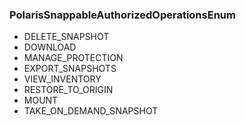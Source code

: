 ### PolarisSnappableAuthorizedOperationsEnum
- DELETE_SNAPSHOT
- DOWNLOAD
- MANAGE_PROTECTION
- EXPORT_SNAPSHOTS
- VIEW_INVENTORY
- RESTORE_TO_ORIGIN
- MOUNT
- TAKE_ON_DEMAND_SNAPSHOT
